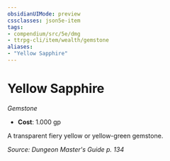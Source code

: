 ```yaml
---
obsidianUIMode: preview
cssclasses: json5e-item
tags:
- compendium/src/5e/dmg
- ttrpg-cli/item/wealth/gemstone
aliases: 
- "Yellow Sapphire"
---
```

# Yellow Sapphire
*Gemstone*  

- **Cost**: 1.000 gp

A transparent fiery yellow or yellow-green gemstone.

*Source: Dungeon Master's Guide p. 134*
